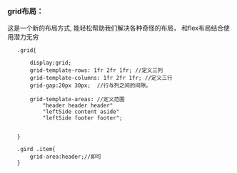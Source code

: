 ### grid布局：
 <p> 这是一个新的布局方式, 能轻松帮助我们解决各种奇怪的布局， 和flex布局结合使用潜力无穷</p>

 ```
	.grid{
	
		display:grid;
		grid-template-rows: 1fr 2fr 1fr; //定义三列
		grid-template-columns: 1fr 2fr 1fr; //定义三行
		grid-gap:20px 30px;  //行与列之间的间隙。

		grid-template-areas: //定义范围
			"header header header"
			"leftSide content aside"
			"leftSide footer footer";


	}

	.gird .item{
		grid-area:header;//即可
	}
 ```
